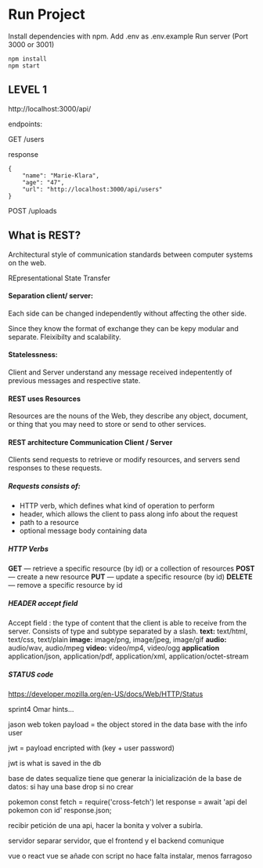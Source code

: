 
# Run Project

Install dependencies with npm.
Add .env as .env.example
Run server (Port 3000 or 3001)
```
npm install
npm start
```
## LEVEL 1

http://localhost:3000/api/

endpoints:

GET  /users

response

```
{
    "name": "Marie-Klara",
    "age": "47",
    "url": "http://localhost:3000/api/users"
}

```

POST /uploads




## What is REST?

Architectural style of communication standards between computer systems on the web.

REpresentational State Transfer

#### Separation client/ server:

Each side can be changed independently without affecting the other side.

Since they know the format of exchange they can be kepy modular and separate. Fleixibilty and scalability.

#### Statelessness:

Client and Server understand any message received indepentently of previous messages and respective state.
#### REST uses Resources 

Resources are the nouns of the Web, they describe any object, document, or thing that you may need to store or send to other services.

#### REST architecture Communication Client / Server

Clients send requests to retrieve or modify resources, and servers send responses to these requests.

##### Requests consists of:
- HTTP verb, which defines what kind of operation to perform
- header, which allows the client to pass along info about the request
- path to a resource
- optional message body containing data

##### HTTP Verbs

**GET** — retrieve a specific resource (by id) or a collection of resources
**POST** — create a new resource
**PUT** — update a specific resource (by id)
**DELETE** — remove a specific resource by id

##### HEADER accept field

Accept field : the type of content that the client is able to receive from the server. Consists of type and subtype separated by a slash. 
**text:** text/html, text/css, text/plain
**image:** image/png, image/jpeg, image/gif
**audio:** audio/wav, audio/mpeg
**video:** video/mp4, video/ogg
**application** application/json, application/pdf, application/xml, application/octet-stream

##### STATUS code 

https://developer.mozilla.org/en-US/docs/Web/HTTP/Status


sprint4 Omar hints...

jason web token
payload = the object stored in the data base with the info user

jwt = payload encripted with (key + user password)

jwt is what is saved in the db

base de dates
sequalize tiene que generar la inicialización de la base de datos: si hay una base drop si no crear

pokemon
const fetch = require('cross-fetch') let response = await 'api del pokemon con id' response.json;

recibir petición de una api, hacer la bonita y volver a subirla.

servidor
separar servidor, que el frontend y el backend comunique

vue o react
vue se añade con script no hace falta instalar, menos farragoso

